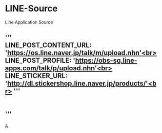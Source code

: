 # LINE-Source
Line Application Source

'''<br>
LINE_POST_CONTENT_URL: 'https://os.line.naver.jp/talk/m/upload.nhn'<br>
LINE_POST_PROFILE: 'https://obs-sg.line-apps.com/talk/p/upload.nhn'<br>
LINE_STICKER_URL: 'http://dl.stickershop.line.naver.jp/products/'<br>
'''<br>
<br><br>'''<br>
----------------
A
